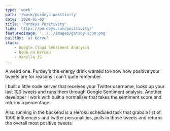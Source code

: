 ```yaml
---
type: 'work'
path: '/work/purdeys-positivity'
date: '2020-05-03'
title: 'Purdeys Positivity'
link: 'https://purdeys.com/positivity/'
featuredImage: '../../images/gatsby-icon.png'
builtBy: 'at Kerve'
stack:
    - Google Cloud Sentiment Analysis
    - Node on Heroku
    - Vanilla JS
---
```


A weird one. Purdey's the energy drink wanted to know how positive your tweets are for reasons I can't quite remember.

I built a little node server that receives your Twitter username, looks up your last 100 tweets and runs them through Google Sentiment analysis. Another developer I work with built a normaliser that takes the sentiment score and returns a percentage.

Also running in the backend is a Heroku scheduled task that grabs a list of 1000 influencers and twitter personalities, pulls in those tweets and returns the overall most positive tweets.
